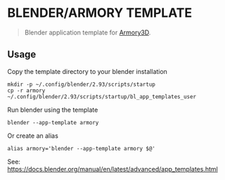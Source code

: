 # BLENDER/ARMORY TEMPLATE

> Blender application template for [Armory3D](https://armory3d.org/).


## Usage

Copy the template directory to your blender installation

    mkdir -p ~/.config/blender/2.93/scripts/startup
    cp -r armory ~/.config/blender/2.93/scripts/startup/bl_app_templates_user

Run blender using the template

    blender --app-template armory

Or create an alias

    alias armory='blender --app-template armory $@'

See: https://docs.blender.org/manual/en/latest/advanced/app_templates.html
